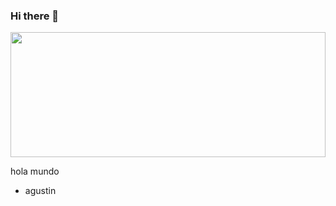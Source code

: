### Hi there 👋
<img src="https://media1.tenor.com/images/bd8bffd78009eab632d34294f1b760bb/tenor.gif?itemid=10152547" width="100%" height="200px"/>

hola mundo
<ul>
  <li>agustin</li>
</ul>

<!--
**17agustin/17agustin** is a ✨ _special_ ✨ repository because its `README.md` (this file) appears on your GitHub profile.

Here are some ideas to get you started:

- 🔭 I’m currently working on ...
- 🌱 I’m currently learning ...
- 👯 I’m looking to collaborate on ...
- 🤔 I’m looking for help with ...
- 💬 Ask me about ...
- 📫 How to reach me: ...
- 😄 Pronouns: ...
- ⚡ Fun fact: ...
-->
